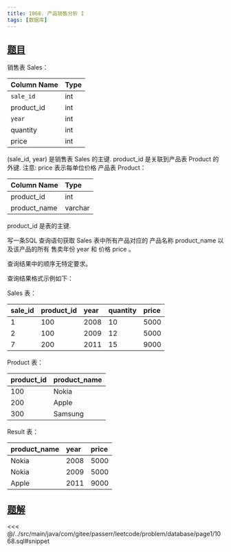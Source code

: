 ```yaml
---
title: 1068. 产品销售分析 I
tags: [数据库]
---
```


## [题目](https://leetcode.cn/problems/product-sales-analysis-i/)

销售表 Sales：

| Column Name | Type |
|:------------|:-----|
| `sale_id`   | int  |
| product_id  | int  |
| `year`      | int  |
| quantity    | int  |
| price       | int  |

(sale_id, year) 是销售表 Sales 的主键.
product_id 是关联到产品表 Product 的外键.
注意: price 表示每单位价格
产品表 Product：

| Column Name  | Type    |
|:-------------|:--------|
| product_id   | int     |
| product_name | varchar |

product_id 是表的主键.


写一条SQL 查询语句获取 Sales 表中所有产品对应的 产品名称 product_name 以及该产品的所有 售卖年份 year 和 价格 price 。

查询结果中的顺序无特定要求。

查询结果格式示例如下：



Sales 表：

| sale_id | product_id | year | quantity | price |
|:--------|:-----------|:-----|:---------|:------|
| 1       | 100        | 2008 | 10       | 5000  |
| 2       | 100        | 2009 | 12       | 5000  |
| 7       | 200        | 2011 | 15       | 9000  |

Product 表：

| product_id | product_name |
|:-----------|:-------------|
| 100        | Nokia        |
| 200        | Apple        |
| 300        | Samsung      |

Result 表：

| product_name | year | price |
|:-------------|:-----|:------|
| Nokia        | 2008 | 5000  |
| Nokia        | 2009 | 5000  |
| Apple        | 2011 | 9000  |


## [题解](https://github.com/PasseRR/JavaLeetCode/blob/master/src/main/java/com/gitee/passerr/leetcode/problem/database/page1/1068.sql)

<<< @/../src/main/java/com/gitee/passerr/leetcode/problem/database/page1/1068.sql#snippet
